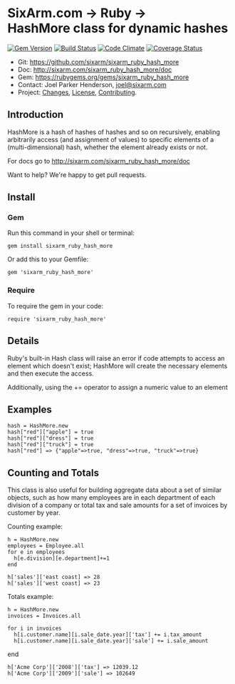 # SixArm.com → Ruby → <br> HashMore class for dynamic hashes

<!--HEADER-OPEN-->

[![Gem Version](https://badge.fury.io/rb/sixarm_ruby_hash_more.svg)](http://badge.fury.io/rb/sixarm_ruby_hash_more)
[![Build Status](https://travis-ci.org/SixArm/sixarm_ruby_hash_more.png)](https://travis-ci.org/SixArm/sixarm_ruby_hash_more)
[![Code Climate](https://codeclimate.com/github/SixArm/sixarm_ruby_hash_more.png)](https://codeclimate.com/github/SixArm/sixarm_ruby_hash_more)
[![Coverage Status](https://coveralls.io/repos/SixArm/sixarm_ruby_hash_more/badge.svg?branch=master&service=github)](https://coveralls.io/github/SixArm/sixarm_ruby_hash_more?branch=master)

* Git: <https://github.com/sixarm/sixarm_ruby_hash_more>
* Doc: <http://sixarm.com/sixarm_ruby_hash_more/doc>
* Gem: <https://rubygems.org/gems/sixarm_ruby_hash_more>
* Contact: Joel Parker Henderson, <joel@sixarm.com>
* Project: [Changes](CHANGES.md), [License](LICENSE.md), [Contributing](CONTRIBUTING.md).

<!--HEADER-SHUT-->


## Introduction

HashMore is a hash of hashes of hashes and so on recursively, enabling arbitrarily access (and assignment of values) to specific elements of a (multi-dimensional) hash, whether the element already exists or not.

For docs go to <http://sixarm.com/sixarm_ruby_hash_more/doc>

Want to help? We're happy to get pull requests.


<!--INSTALL-OPEN-->

## Install

### Gem

Run this command in your shell or terminal:

    gem install sixarm_ruby_hash_more

Or add this to your Gemfile:

    gem 'sixarm_ruby_hash_more'

### Require

To require the gem in your code:

    require 'sixarm_ruby_hash_more'

<!--INSTALL-SHUT-->


## Details

Ruby's built-in Hash class will raise an error if code attempts to access an element which doesn't exist; HashMore will create the necessary elements and then execute the access.

Additionally, using the += operator to assign a numeric value to an element


## Examples

    hash = HashMore.new
    hash["red"]["apple"] = true
    hash["red"]["dress"] = true
    hash["red"]["truck"] = true  
    hash["red"] => {"apple"=>true, "dress"=>true, "truck"=>true}


## Counting and Totals

This class is also useful for building aggregate data about a set of similar objects, such as how many employees are in each department of each division of a company or total tax and sale amounts for a set of invoices by customer by year.

Counting example:

    h = HashMore.new
    employees = Employee.all
    for e in employees 
      h[e.division][e.department]+=1
    end
  
    h['sales']['east coast] => 28
    h['sales']['west coast] => 23

Totals example:

    h = HashMore.new
    invoices = Invoices.all
  
    for i in invoices
      h[i.customer.name][i.sale_date.year]['tax'] += i.tax_amount
      h[i.customer.name][i.sale_date.year]['sale'] += i.sale_amount
   end
  
    h['Acme Corp']['2008']['tax'] => 12039.12
    h['Acme Corp']['2009']['sale'] => 102649
